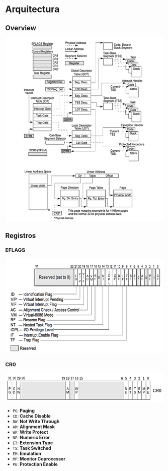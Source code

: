 # Arquitectura

## Overview

<img src="img/arquitectura/overview.png" alt ="Overview de las estructuras de datos" width=555 height=585>

## Registros

### EFLAGS

<img src="img/arquitectura/eflags.png" alt="EFLAGS" width="600" height="300">

### CR0

<img src="img/arquitectura/cr0.png" alt="CRO" width=675 height=95>


- `PG`: **Paging**
- `CD`: **Cache Disable**
- `NW`: **Not Write Through**
- `AM`: **Alignment Mask**
- `WP`: **Write Protect**
- `NE`: **Numeric Error**
- `ET`: **Extension Type**
- `TS`: **Task Switched**
- `EM`: **Emulation**
- `MP`: **Monitor Coprocessor**
- `PE`: **Protection Enable**
